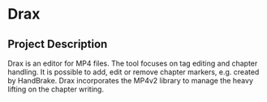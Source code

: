 # Drax

## Project Description
Drax is an editor for MP4 files. The tool focuses on tag editing and chapter handling. It is possible to add, edit or remove chapter markers, e.g. created by HandBrake. Drax incorporates the MP4v2 library to manage the heavy lifting on the chapter writing.
